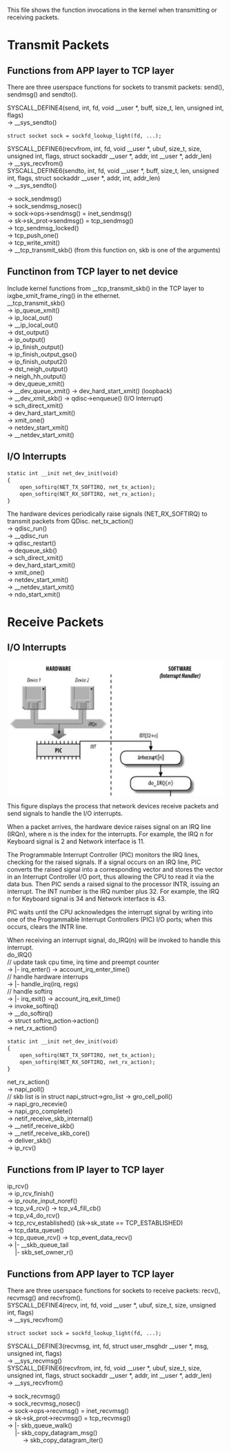 This file shows the function invocations in the kernel when transmitting or receiving packets.
# Transmit Packets
## Functions from APP layer to TCP layer
There are three userspace functions for sockets to transmit packets: send(), sendmsg() and sendto(). <br>

SYSCALL_DEFINE4(send, int, fd, void __user *, buff, size_t, len, unsigned int, flags) <br>
-> __sys_sendto() <br>
```
struct socket sock = sockfd_lookup_light(fd, ...);
```
SYSCALL_DEFINE6(recvfrom, int, fd, void __user *, ubuf, size_t, size,
		unsigned int, flags, struct sockaddr __user *, addr, int __user *, addr_len) <br>
-> __sys_recvfrom() <br>
SYSCALL_DEFINE6(sendto, int, fd, void __user *, buff, size_t, len,
		unsigned int, flags, struct sockaddr __user *, addr, int, addr_len) <br>
-> __sys_sendto() <br>

-> sock_sendmsg() <br>
-> sock_sendmsg_nosec() <br>
-> sock->ops->sendmsg() = inet_sendmsg() <br>
-> sk->sk_prot->sendmsg() = tcp_sendmsg() <br>
-> tcp_sendmsg_locked() <br>
-> tcp_push_one() <br>
-> tcp_write_xmit() <br>
-> __tcp_transmit_skb() (from this function on, skb is one of the arguments) <p>

## Functinon from TCP layer to net device
Include kernel functions from __tcp_transmit_skb() in the TCP layer to ixgbe_xmit_frame_ring() in the ethernet. <br>
__tcp_transmit_skb() <br>
-> ip_queue_xmit() <br>
-> ip_local_out() <br>
-> __ip_local_out() <br>
-> dst_output() <br>
-> ip_output() <br>
-> ip_finish_output() <br>
-> ip_finish_output_gso() <br>
-> ip_finish_output2() <br>
-> dst_neigh_output() <br>
-> neigh_hh_output() <br>
-> dev_queue_xmit() <br>
-> __dev_queue_xmit() -> dev_hard_start_xmit() (loopback) <br>
-> __dev_xmit_skb() -> qdisc->enqueue() (I/O Interrupt) <br>
-> sch_direct_xmit() <br>
-> dev_hard_start_xmit() <br> 
-> xmit_one() <br>
-> netdev_start_xmit() <br>
-> __netdev_start_xmit() <br>

## I/O Interrupts
```
static int __init net_dev_init(void)
{
	open_softirq(NET_TX_SOFTIRQ, net_tx_action);
	open_softirq(NET_RX_SOFTIRQ, net_rx_action);
}
```
The hardware devices periodically raise signals (NET_RX_SOFTIRQ) to transmit packets from QDisc.
net_tx_action() <br>
-> qdisc_run() <br>
-> __qdisc_run <br>
-> qdisc_restart() <br>
-> dequeue_skb() <br>
-> sch_direct_xmit() <br>
-> dev_hard_start_xmit() <br> 
-> xmit_one() <br>
-> netdev_start_xmit() <br>
-> __netdev_start_xmit() <br>
-> ndo_start_xmit() <br>

# Receive Packets

## I/O Interrupts
<img align="center" src="https://github.com/alvenwong/docs/blob/master/IO_Interrupt.png" width="500"> <p>
This figure displays the process that network devices receive packets and send signals to handle the I/O interrupts. <p>
When a packet arrives, the hardware device raises signal on an IRQ line (IRQn), where n is the index for the interrupts. For example, the IRQ n for Keyboard signal is 2 and Network interface is 11. <p>

The Programmable Interrupt Controller (PIC) monitors the IRQ lines, checking for the raised signals. If a signal occurs on an IRQ line, PIC converts the raised signal into a corresponding vector and stores the vector in an Interrupt Controller I/O port, thus allowing the CPU to read it via the data bus. Then PIC sends a raised signal to the processor INTR, issuing an interrupt. The INT number is the IRQ number plus 32. For example, the IRQ n for Keyboard signal is 34 and Network interface is 43. <p>

PIC waits until the CPU acknowledges the interrupt signal by writing into one of the Programmable Interrupt Controllers (PIC) I/O ports; when this occurs, clears the INTR line. <p>

When receiving an interrupt signal, do_IRQ(n) will be invoked to handle this interrupt. <br>
do_IRQ() <br>
// update task cpu time, irq time and preempt counter <br>
-> |- irq_enter() -> account_irq_enter_time() <br>
// handle hardware interrups <br>
-> |- handle_irq(irq, regs) <br>
// handle softirq <br>
-> |- irq_exit() -> account_irq_exit_time() <br>
-> invoke_softirq() <br>
-> __do_softirq() <br>
-> struct softirq_action->action() <br>
-> net_rx_action() <br>
```
static int __init net_dev_init(void)
{
	open_softirq(NET_TX_SOFTIRQ, net_tx_action);
	open_softirq(NET_RX_SOFTIRQ, net_rx_action);
}
```

net_rx_action() <br>
-> napi_poll() <br>
// skb list is in struct napi_struct->gro_list
-> gro_cell_poll() <br>
-> napi_gro_recevie() <br>
-> napi_gro_complete() <br>
-> netif_receive_skb_internal() <br>
-> __netif_receive_skb() <br>
-> __netif_receive_skb_core() <br>
-> deliver_skb() <br>
-> ip_rcv() <br>

## Functions from IP layer to TCP layer

ip_rcv() <br>
-> ip_rcv_finish() <br>
-> ip_route_input_noref() <br>
-> tcp_v4_rcv() -> tcp_v4_fill_cb() <br>
-> tcp_v4_do_rcv() <br>
-> tcp_rcv_established() (sk->sk_state == TCP_ESTABLISHED) <br>
-> tcp_data_queue() <br>
-> tcp_queue_rcv() -> tcp_event_data_recv() <br>
-> |- __skb_queue_tail <br>
&emsp; |- skb_set_owner_r() <br>

## Functions from APP layer to TCP layer
There are three userspace functions for sockets to receive packets: recv(), recvmsg() and recvfrom(). <br>
SYSCALL_DEFINE4(recv, int, fd, void __user *, ubuf, size_t, size, unsigned int, flags) <br>
-> __sys_recvfrom() <br>
```
struct socket sock = sockfd_lookup_light(fd, ...);
```
SYSCALL_DEFINE3(recvmsg, int, fd, struct user_msghdr __user *, msg, unsigned int, flags) <br>
-> __sys_recvmsg() <br>
SYSCALL_DEFINE6(recvfrom, int, fd, void __user *, ubuf, size_t, size,
		unsigned int, flags, struct sockaddr __user *, addr, int __user *, addr_len) <br>
-> __sys_recvfrom() <br>

-> sock_recvmsg() <br>
-> sock_recvmsg_nosec() <br>
-> sock->ops->recvmsg() = inet_recvmsg() <br>
-> sk->sk_prot->recvmsg() = tcp_recvmsg() <br>
-> |- skb_queue_walk() <br>
&emsp; |- skb_copy_datagram_msg() <br>
&emsp; &emsp; -> skb_copy_datagram_iter() <br>
